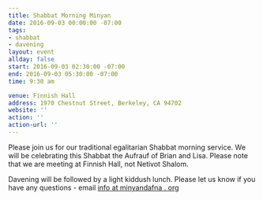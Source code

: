 ```yaml
---
title: Shabbat Morning Minyan
date: 2016-09-03 00:00:00 -07:00
tags:
- shabbat
- davening
layout: event
allday: false
start: 2016-09-03 02:30:00 -07:00
end: 2016-09-03 05:30:00 -07:00
time: 9:30 am

venue: Finnish Hall
address: 1970 Chestnut Street, Berkeley, CA 94702
website: ''
action: ''
action-url: ''
---
```


Please join us for our traditional egalitarian Shabbat morning service. We will be celebrating this Shabbat the Aufrauf of Brian and Lisa. Please note that we are meeting at Finnish Hall, not Netivot Shalom.

Davening will be followed by a light kiddush lunch. Please let us know if you have any questions - email [info at minyandafna . org](mailto:info@minyandafna.org)